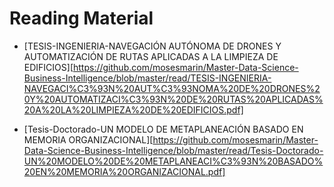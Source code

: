 # Reading Material

- [TESIS-INGENIERIA-NAVEGACIÓN AUTÓNOMA DE DRONES Y AUTOMATIZACIÓN DE RUTAS APLICADAS A LA LIMPIEZA DE EDIFICIOS][https://github.com/mosesmarin/Master-Data-Science-Business-Intelligence/blob/master/read/TESIS-INGENIERIA-NAVEGACI%C3%93N%20AUT%C3%93NOMA%20DE%20DRONES%20Y%20AUTOMATIZACI%C3%93N%20DE%20RUTAS%20APLICADAS%20A%20LA%20LIMPIEZA%20DE%20EDIFICIOS.pdf]

- [Tesis-Doctorado-UN MODELO DE METAPLANEACIÓN BASADO EN MEMORIA ORGANIZACIONAL][https://github.com/mosesmarin/Master-Data-Science-Business-Intelligence/blob/master/read/Tesis-Doctorado-UN%20MODELO%20DE%20METAPLANEACI%C3%93N%20BASADO%20EN%20MEMORIA%20ORGANIZACIONAL.pdf]
